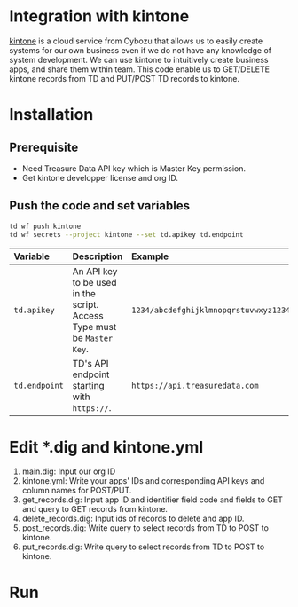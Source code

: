 # Integration with kintone
[kintone](https://www.kintone.com/) is a cloud service from Cybozu that allows us to easily create systems for our own business even if we do not have any knowledge of system development. We can use kintone to intuitively create business apps, and share them within team.
This code enable us to GET/DELETE kintone records from TD and PUT/POST TD records to kintone.

# Installation

## Prerequisite
- Need Treasure Data API key which is Master Key permission.
- Get kintone developper license and org ID.

## Push the code and set variables
```sh
td wf push kintone
td wf secrets --project kintone --set td.apikey td.endpoint
```

|Variable|Description|Example|
|:---|:---|:---|
|`td.apikey`|An API key to be used in the script. Access Type must be `Master Key`.|`1234/abcdefghijklmnopqrstuvwxyz1234567890`|
|`td.endpoint`|TD's API endpoint starting with `https://`.|`https://api.treasuredata.com`|


# Edit *.dig and kintone.yml

1. main.dig: Input our org ID
2. kintone.yml: Write your apps' IDs and corresponding API keys and column names for POST/PUT.
3. get_records.dig: Input app ID and identifier field code and fields to GET and query to GET records from kintone.
4. delete_records.dig: Input ids of records to delete and app ID.
5. post_records.dig: Write query to select records from TD to POST to kintone.
6. put_records.dig: Write query to select records from TD to POST to kintone.


# Run
